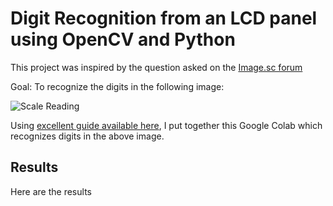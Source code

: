 # Digit Recognition from an LCD panel using OpenCV and Python
This project was inspired by the question asked on the [Image.sc forum](https://forum.image.sc/t/extract-numbers-from-image/55224)  

Goal: To recognize the digits in the following image:  

![Scale Reading](https://user-images.githubusercontent.com/39934015/125987371-8bc41ce8-699f-44a0-a29b-79c0a4f1c100.PNG)

Using [excellent guide available here](https://www.pyimagesearch.com/2017/02/13/recognizing-digits-with-opencv-and-python/), I put together this Google Colab which recognizes digits in the above image.

## Results
Here are the results


